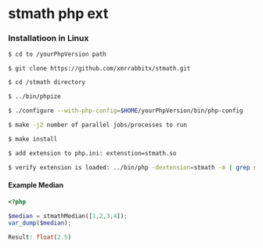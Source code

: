# stmath php ext
### Installatioon in Linux
```bash
$ cd to /yourPhpVersion path
```
```
$ git clone https://github.com/xmrrabbitx/stmath.git 
```
```bash
$ cd /stmath directory
```
```bash
$ ../bin/phpize
```
```bash
$ ./configure --with-php-config=$HOME/yourPhpVersion/bin/php-config
```
```bash
$ make -j2 number of parallel jobs/processes to run
```
```bash
$ make install
```
```bash
$ add extension to php.ini: extenstion=stmath.so
```
```bash
$ verify extension is loaded: ../bin/php -dextension=stmath -m | grep stmathsh
```

#### Example Median
```php
<?php

$median = stmathMedian([1,2,3,4]);
var_dump($median);

Result: float(2.5)
```
